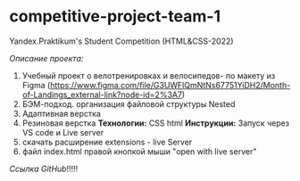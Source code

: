 # competitive-project-team-1
Yandex.Praktikum's Student Competition (HTML&amp;CSS-2022)

*Описание проекта:*
1. Учебный проект о велотренировках и велосипедов- по макету из Figma  (https://www.figma.com/file/G3UWFlQmNtNs67751YiDH2/Month-of-Landings_external-link?node-id=2%3A7)
2. БЭМ-подход. организация файловой структуры Nested
3. Адаптивная верстка
4. Резиновая верстка
**Технологии:** CSS html
**Инструкции:** Запуск через VS code и Live server
1. скачать расширение  extensions - live Server
2. файл index.html правой кнопкой мыши "open with live server"

*Ссылка GitНub*!!!!!